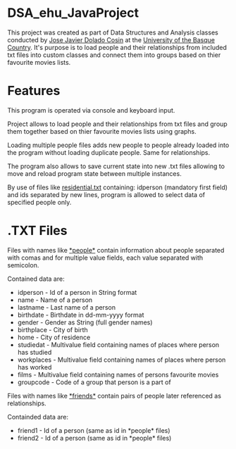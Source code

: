 # DSA_ehu_JavaProject
This project was created as part of Data Structures and Analysis classes conducted by [Jose Javier Dolado Cosin](https://www.ehu.eus/es/web/graduak/grado-ingenieria-informatica/profesorado?p_redirect=fichaPDI&p_idp=3647&nredi=1) at the [University of the Basque Country](https://www.ehu.eus/en/en-home).
It's purpose is to load people and their relationships from included txt files into custom classes and connect them into groups based on thier favourite movies lists.

# Features
This program is operated via console and keyboard input.

Project allows to load people and their relationships from txt files and group them together based on thier favourite movies lists using graphs.

Loading multiple people files adds new people to people already loaded into the program without loading duplicate people.
Same for relationships.

The program also allows to save current state into new .txt files allowing to move and reload program state between multiple instances.

By use of files like [residential.txt](../main/residential.txt) containing:
idperson (mandatory first field) and ids separated by new lines, program is allowed to select data of specified people only.

# .TXT Files
Files with names like [\*people\*](../main/df_people_8.txt) contain information about people separated with comas and for multiple value fields, each value separated with semicolon.

Contained data are:
- idperson - Id of a person in String format
- name - Name of a person
- lastname - Last name of a person
- birthdate - Birthdate in dd-mm-yyyy format
- gender - Gender as String (full gender names)
- birthplace - City of birth
- home - City of residence
- studiedat - Multivalue field containing names of places where person has studied
- workplaces - Multivalue field containing names of places where person has worked
- films - Multivalue field containing names of persons favourite movies
- groupcode - Code of a group that person is a part of

Files with names like [\*friends\*](../main/df_friends_8L19.txt) contain pairs of people later referenced as relationships.

Containded data are:
- friend1 - Id of a person (same as id in \*people\* files)
- friend2 - Id of a person (same as id in \*people\* files)
